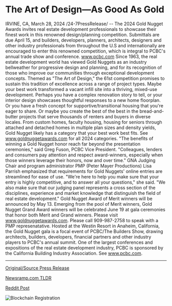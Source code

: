 # The Art of Design—As Good As Gold

IRVINE, CA, March 28, 2024 /24-7PressRelease/ -- The 2024 Gold Nugget Awards invites real estate development professionals to showcase their finest work in this renowned design/planning competition. Submittals are due April 15, and builders, developers, planners, architects, designers and other industry professionals from throughout the U.S and internationally are encouraged to enter this renowned competition, which is integral to PCBC's annual trade show and conference. www.pcbc.com   Since 1963, the real estate development world has viewed Gold Nuggets as an industry bellweather for progressive design and planning, and for its recognition of those who improve our communities through exceptional development concepts. Themed as "The Art of Design," the 61st competition promises to sustain this tradition of excellence across a range of project types.   Maybe your best work transformed a vacant infill site into a thriving, mixed-use development. Perhaps you have a complex renovation story to tell, or your interior design showcases thoughtful responses to a new home floorplan. Or you have a fresh concept for supportive/transitional housing that you're eager to share.   Or maybe you create the best of the best in the bread-and-butter projects that serve thousands of renters and buyers in diverse locales. From custom homes, faculty housing, housing for seniors through attached and detached homes in multiple plan sizes and density yields, Gold Nugget likely has a category that your best work best fits. See www.goldnuggetawards.com for all 2024 categories.  "The benefits of winning a Gold Nugget honor reach far beyond the presentation ceremonies," said Greg Fuson, PCBC Vice President. "Colleagues, lenders and consumers pay attention and respect award-winners, especially when those winners leverage their honors, now and over time."   GNA Judging Chair and program administrator PMP (Peter Mayer Productions) Lisa Parrish emphasized that requirements for Gold Nuggets' online entries are streamlined for ease of use. "We're here to help you make sure that your entry is highly competitive, and to answer all your questions," she said. "We also make sure that our judging panel represents a cross section of the disciplines, experience and market knowledge that distinguish the field of real estate development."  Gold Nugget Award of Merit winners will be announced by May 13. Emerging from the pool of Merit winners, Gold Nugget Grand Award winners will be celebrated June 19 at gala ceremonies that honor both Merit and Grand winners. Please visit www.goldnuggetawards.com. Please call 909-987-2758 to speak with a PMP represenatative.  Hosted at the Westin Resort in Anaheim, California, the Gold Nugget gala is a focal event of PCBC/The Builders Show, drawing architects, builders, developers, financial partners and other industry players to PCBC's annual summit. One of the largest conferences and expositions of the real estate development industry, PCBC is sponsored by the California Building Industry Association. See www.pcbc.com. 

---

[Original/Source Press Release](https://www.24-7pressrelease.com/press-release/509598/the-art-of-designas-good-as-gold)
                    

[Newsramp.com TLDR](None) 



[Reddit Post](https://www.reddit.com/r/RealEstate_NewsRamp/comments/1bppbw6/renowned_gold_nugget_awards_now_open_for/) 



![Blockchain Registration](https://cdn.newsramp.app/24-7PressRelease/qrcode/243/28/voltu_Gg.webp)